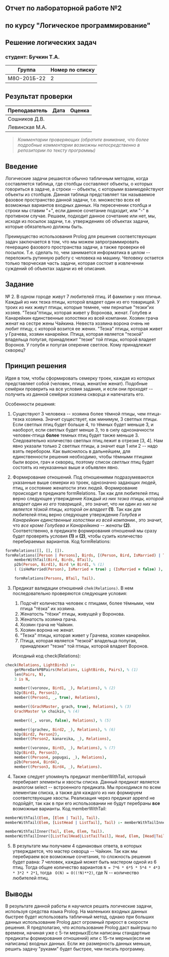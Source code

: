## Отчет по лабораторной работе №2

## по курсу "Логическое программирование"

## Решение логических задач

### студент: Бучкин Т.А.

|Группа     |Номер по списку|
|-----------|---------------|
|М8О-201Б-22| 2             |

## Результат проверки

| Преподаватель     | Дата         |  Оценка       |
|-------------------|--------------|---------------|
| Сошников Д.В. |              |               |
| Левинская М.А.|              |               |

> *Комментарии проверяющих (обратите внимание, что более подробные комментарии возможны непосредственно в репозитории по тексту программы)*

## Введение

Логические задачи решаются обычно табличным методом, когда составляется таблица, где столбцы составляют объекты, о которых говориться в задаче, а строки -- объекты, с которыми взаимодействуют объекты из столбцов. Данная таблица представляет так называемое фазовое пространство данной задачи, т.е. множество всех её возможных вариантов входных данных. На пересечении столбца и строки мы ставим "+", если данное сочетание подходит, или "-" в противном случае. Решаем, подходит данное сочетание или нет, мы, исходя из посылок задачи, т.е. утверждениях об объектах задачи, которые обязательно должны быть.

Преимущество использования Prolog для решения соответствующих задач заключается в том, что мы можем запрограммировать генерацию фазового пространства задачи, а также проверки её посылок. Т.е. сделать то, чем занимается информатика в целом -- переложить рутинную работу с человека на машину. Человеку остается только творческая часть задачи, которая состоит в извлечении суждений об объектах задачи из её описания.

## Задание

№ 2. В одном городе живут 7 любителей птиц. И фамилии у них птичьи. Каждый из них  тезка птицы, которой владеет один из его товарищей. У троих из них живут птицы, которые темнее, чем пернатые "тезки"их хозяев. "Тезка"птицы, которая живет у Воронова, женат. Голубев и Канарейкин единственные холостяки из всей компании. Хозяин грача женат на сестре жены Чайкина. Невеста хозяина ворона очень не любит птицу, с которой возится ее жених. "Тезка" птицы, которая живет у Грачева, хозяин канарейки. Птица, которая является "тезкой" владельца попугая, принадлежит "тезке" той птицы, которой владеет Воронов. У голубя и попугая оперение светлое. Кому принадлежит скворец?

## Принцип решения

Идея в том, чтобы сформировать семерку троек, каждая из которых представляет собой (человек, птица, женат/не женат). Подобные семёрки проверить на все условия задания, и если они проходят -- получить из данной семёрки хозяина скворца и напечатать его.

Особенности решения:

1. Существуют 3 человека -- хозяина более тёмной птицы, чем птица-тезка хозяина. Значит существует, как минимум, 3 светлых птицы. Если светлых птиц будет больше 4, то тёмных будет меньше 3, и наоборот, если светлых будет менше 3, то в силу однозначности человек-птица **более** темных птиц будет также меньше 3. Следовательно количество светлых птиц лежит в отрезке [3, 4]. Нам явно указали только 2 светлых птицы, а значит еще 1 или 2 -- надо взять перебором. Как выяснилось в дальнейшем, для единственности решения необходимо, чтобы тёмными птицами были ворон, грач и скворец, поэтому список *светлых* птиц будет состоять из неуказанных выше и объявлен явно.

2. Формирование отношений. Под отношениями подразумеваются указанные выше семерки из троек, однозначно задающих людей, птиц, и состояние женатости этих людей. Формирование происходит в предикате formRelations. Так как для любителей птиц верно следующее утверждение *Каждый из них  тезка птицы, которой владеет один из его товарищей.*, это значит, что *ни один из них не является тёзкой птицы, которой он владеет* **(1)**. Так как для любителей птиц верно следующее утверждение *Голубев и Канарейкин  единственные холостяки из всей компании.*, это значит, что *все кроме Голубева и Канарейкина -- женаты* **(2)**. Соответственно, в предикате формирования отношений мы сразу будет проверять условия **(1)** и **(2)**, чтобы сузить количество перебираемых вариантов. Код formRelations:

```prolog
formRelations([], [], []).
formRelations([Person | Persons], Birds, [(Person, Bird, IsMarried) | Tail]) :-
	memberWithTail(Bird, Birds, BTail),
	p2b(Person, Bird1), Bird \= Bird1, % (1)
	( (isHeMarried(Person), IsMarried = true) ; (IsMarried = false) ), % (2)

	formRelations(Persons, BTail, Tail).
```

3. Предикат валидации отношений `chek(Relations)`. В нем последовательно проверяются следующие условия:
   1. Подсчёт количества человек с птицами, более тёмными, чем птица "тёзка" их хозяина.
   2. Женатость "тёзки" птицы, живущей у Воронова.
   3. Женатость хозяина грача.
   4. Хозяин грача не Чайкин.
   5. Хозяин ворона не женат.
   6. "Тезка" птицы, которая живет у Грачева, хозяин канарейки.
   7. Птица, которая является "тезкой" владельца попугая, принадлежит "тезке" той птицы, которой владеет Воронов.

	Исходный код check(Relations):

```prolog
check(Relations, LightBirds) :-
	getMoreDarkPBPairs(Relations, LightBirds, Pairs), % (1)
	len(Pairs, N),
	3 is N,

	member((voronov, Bird1, _), Relations), % (2)
	b2p(Bird1, Person1),
	member((Person1, _, true), Relations),

	member((GrachMaster, grach, true), Relations), % (3)
	GrachMaster \= chaikin, % (4)

	member((_, voron, false), Relations), % (5)

	member((grachev, Bird2, _), Relations), % (6)
	b2p(Bird2, Person2),
	member((Person2, kanareika, _), Relations),

	member((voronov, Bird3, _), Relations), % (7)
	b2p(Bird3, Person3),
	member((Person4, popugai, _), Relations),
	p2b(Person4, Bird4),
	member((Person3, Bird4, _), Relations).
```

4. Также следует упомянуть предикат memberWithTail, который перебирает элементы и хвосты списка. Данный предикат является аналогом select -- встроенного предиката. Мы проходимся по всем элементам списка, а также для каждого из них формируем соответствующие хвосты. Реализация через предикат append не подойдёт, так как в при его использовании не будут перебраны **все** возможные варианты. Код memberWithTail:

```prolog
memberWithTail(Elem, [Elem | Tail], Tail).
memberWithTail(Elem, [ListHead | ListTail], Tail) :- memberWithTailInner(ListTail, ListHead, Elem, Tail).

memberWithTailInner(Tail, Elem, Elem, Tail).
memberWithTailInner([ListTailHead|ListTailTail], Head, Elem, [Head|TailTail]) :- memberWithTailInner(ListTailTail, ListTailHead, Elem, TailTail).
```

5. В результате мы получаем 4 одинаковых ответа, в которых утверждается, что мастер скворца -- Чайкин. Так как мы перебираем все возможные сочетания, то сложность решения будет равна:
   7 человек, каждый может быть мастером одной из 6 птиц. Тогда общее количество вариантов ` N = 7*6 * 6*5 * 5*4 * 4*3 * 3*2 * 2*1 `, тогда ` O(N) = O((!N)**2)`, где N -- количество любителей птиц.

## Выводы

В результате данной работы я научился решать логические задачи, используя средства языка Prolog. На маленьких входных данных быстрее будет использовать табличный метод, однако при больших данных использование Prolog даст огромный прирост в скорости решения. Я предполагаю, что использование Prolog даст выйгрыш по времени, начиная уже с 5-ти мерных(Если написаны стандартные предикаты формирования отношений) или с 15-ти мерных(если не написаны) входных данных. Если же размерность данных меньше, решить задачу "руками" будет быстрее, чем писать программу.
